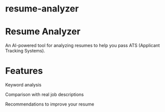 # resume-analyzer

# Resume Analyzer

An AI-powered tool for analyzing resumes to help you pass ATS (Applicant Tracking Systems).

# Features

Keyword analysis

Comparison with real job descriptions

Recommendations to improve your resume
